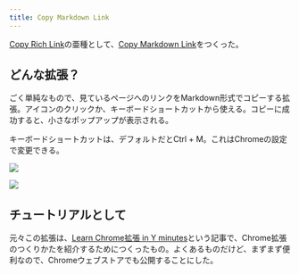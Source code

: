 ```yaml
---
title: Copy Markdown Link
---
```

[Copy Rich Link](https://chrome.google.com/webstore/detail/copy-rich-link/hikiamlgpdcabppakpmemaofmkgknpea)の亜種として、[Copy Markdown Link](https://chrome.google.com/webstore/detail/copy-markdown-link/gkceaaphhbeanfciglgpffnncfpipjpa)をつくった。

どんな拡張？
------

ごく単純なもので、見ているページへのリンクをMarkdown形式でコピーする拡張。アイコンのクリックか、キーボードショートカットから使える。コピーに成功すると、小さなポップアップが表示される。

キーボードショートカットは、デフォルトだとCtrl + M。これはChromeの設定で変更できる。

![](https://lh4.googleusercontent.com/81QaeMrv6M1zYBUaxYsA3KqvsZ30igJy0BxMxZ4tKQ0shfBIXin4vG1ds1rSlT-x2umQ57w1tGfUfBMO7bHsgaW3YHwIYwU4ou2NmWfHv6ouwK1IyutY3wGswFAWs6J6HiWX2Eg8JfL2LlbqILWvMCYIPmzGVVXz7TdXMpWiVCtkbL9NlDZPfvDpZcUC)

![](https://lh3.googleusercontent.com/71gtFBzpJiBR5yKQDKTsA2PGSdH9bXVCzxRHTSR9G1Qeqwm0DTcyZYUX-Ah1SbbyRFM2Eq7f-jRTMG5lu1zbV2oeSAWNbNs0v1xJnKU9ADMVjC3SUPv9KnBU29KR3i4rvf9o8JJ4W9r7tQUciN1lD1fkvG3QB24wz6lRs4kHwnzif2pWE4Xkhba5xzTb)

チュートリアルとして
----------

元々この拡張は、[Learn Chrome拡張 in Y minutes](https://r7kamura.com/articles/2022-05-18-learn-chrome-extention-in-y-minutes)という記事で、Chrome拡張のつくりかたを紹介するためにつくったもの。よくあるものだけど、まずまず便利なので、Chromeウェブストアでも公開することにした。
